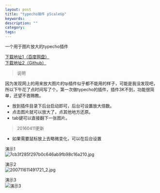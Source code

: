 ```yaml
---
layout: post
title: "typecho插件 pScaleUp"
keywords: 
description: ""
category: 
tags: 
---
```


<!--markdown-->一个用于图片放大的typecho插件  

[下载地址1（百度网盘）][1]  
[下载地址2（Github）][2]  
>说明  
  
因为发现网上的用来放大图片的tp插件似乎都不能用的样子，可能是我没发现吧，所以下午花了点时间写了个。第一次做typecho的插件，插件3K不到，功能很简单，还望不吝赐教。  
  
* 放到插件目录下后台启动即可，后台可设置放大倍数。  
* 点击图片就可以放大了，点其他地方还原。  
* tab键可以直接翻下一张图片。  
  
>20160411更新  
  
* 如果需要鼠标放上去略微变化，可以在后台设置  
  
  
演示1  
![7cb3f285f297b0c646ab9fb98c16a210.jpg][3]  
  
演示2  
![200711611491721_2.jpg][4]  
  
演示3  
![演示3][5]  
  
  [1]: http://pan.baidu.com/s/1c1EPkYW  
  [2]: https://github.com/leon0001/plugins/tree/master/pScaleUp  
  [3]: http://539go.com/usr/uploads/2016/03/4273345307.jpg  
  [4]: http://539go.com/usr/uploads/2016/03/917091434.jpg  
  [5]: http://539go.com/usr/uploads/2016/03/808308457.jpg  
